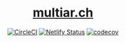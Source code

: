 <h1 align=center>
  <a href="https://multiar.ch">
    multiar.ch
  </a>
</h1>

<div align="center">

[![CircleCI][circleci-badge]][circleci-url]
[![Netlify Status][netlify]][netlify 2] [![codecov][codecov-badge]][codecov-url]

</div>

[circleci-badge]:
  https://circleci.com/gh/jessestuart/multiar.ch.svg?style=shield&circle-token=251c98606edcf82fda1d3e6cefe40c0e0751a58d
[codecov-badge]:
  https://codecov.io/gh/jessestuart/jesses.io/branch/master/graph/badge.svg
[circleci-url]: https://circleci.com/gh/jessestuart/multiar.ch
[codecov-url]: https://codecov.io/gh/jessestuart/jesses.io
[netlify]:
  https://api.netlify.com/api/v1/badges/3749f292-ea4b-4d99-bd94-a2d3432fcba8/deploy-status
[netlify 2]: https://app.netlify.com/sites/multiarch/deploys
